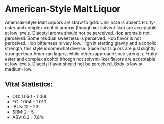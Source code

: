 # American-Style Malt Liquor

American-Style Malt Liquors are straw to gold. Chill haze is absent. Fruity-ester and complex alcohol aromas (though not solvent-like) are acceptable at low levels. Diacetyl aroma should not be perceived. Hop aroma is not perceived. Some residual sweetness is perceived. Hop flavor is not perceived. Hop bitterness is very low. High in starting gravity and alcoholic strength, this style is somewhat diverse. Some malt liquors are just slightly stronger than American lagers, while others approach bock strength. Fruity-ester and complex alcohol (though not solvent-like) flavors are acceptable at low levels. Diacetyl flavor should not be perceived. Body is low to medium- low.

## Vital Statistics:

- OG: 1.050 - 1.060
- FG: 1.004 - 1.010
- IBUs: 12 - 23
- SRM: 2 - 5
- ABV: 6.3 - 7.6%